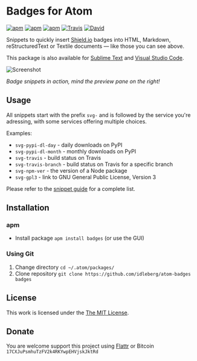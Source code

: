 # Badges for Atom

[![apm](https://img.shields.io/apm/l/badges.svg?style=flat-square)](https://atom.io/packages/badges)
[![apm](https://img.shields.io/apm/v/badges.svg?style=flat-square)](https://atom.io/packages/badges)
[![apm](https://img.shields.io/apm/dm/badges.svg?style=flat-square)](https://atom.io/packages/badges)
[![Travis](https://img.shields.io/travis/idleberg/atom-badges.svg?style=flat-square)](https://travis-ci.org/idleberg/atom-badges)
[![David](https://img.shields.io/david/dev/idleberg/atom-badges.svg?style=flat-square)](https://david-dm.org/idleberg/atom-badges?type=dev)

Snippets to quickly insert [Shield.io](http://shields.io) badges into HTML, Markdown, reStructuredText or Textile documents — like those you can see above.

This package is also available for [Sublime Text](https://github.com/idleberg/sublime-badges) and [Visual Studio Code](https://github.com/idleberg/vscode-badges).

![Screenshot](https://raw.githubusercontent.com/idleberg/atom-badges/master/screenshot.gif)

*Badge snippets in action, mind the preview pane on the right!*

## Usage

All snippets start with the prefix `svg-` and is followed by the service you're adressing, with some services offering multiple choices.

Examples:

* `svg-pypi-dl-day` - daily downloads on PyPI
* `svg-pypi-dl-month` - monthly downloads on PyPI
* `svg-travis` - build status on Travis
* `svg-travis-branch` - build status on Travis for a specific branch
* `svg-npm-ver` - the version of a Node package
* `svg-gpl3` - link to GNU General Public License, Version 3

Please refer to the [snippet guide](https://github.com/idleberg/atom-badges/blob/master/snippets.md) for a complete list.

## Installation

### apm

* Install package `apm install badges` (or use the GUI)

### Using Git

1. Change directory `cd ~/.atom/packages/`
2. Clone repository `git clone https://github.com/idleberg/atom-badges badges`

## License

This work is licensed under the [The MIT License](LICENSE).

## Donate

You are welcome support this project using [Flattr](https://flattr.com/submit/auto?user_id=idleberg&url=https://github.com/idleberg/atom-badges) or Bitcoin `17CXJuPsmhuTzFV2k4RKYwpEHVjskJktRd`